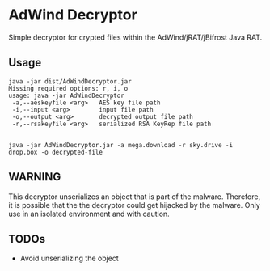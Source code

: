 # AdWind Decryptor

Simple decryptor for crypted files within the AdWind/jRAT/jBifrost Java RAT.

## Usage

    java -jar dist/AdWindDecryptor.jar 
    Missing required options: r, i, o
    usage: java -jar AdWindDecryptor
     -a,--aeskeyfile <arg>   AES key file path
     -i,--input <arg>        input file path
     -o,--output <arg>       decrypted output file path
     -r,--rsakeyfile <arg>   serialized RSA KeyRep file path


    java -jar AdWindDecryptor.jar -a mega.download -r sky.drive -i drop.box -o decrypted-file

## WARNING
This decryptor unserializes an object that is part of the malware. Therefore, it is possible that the the decryptor could get hijacked by the malware. Only use in an isolated environment and with caution.

## TODOs
- Avoid unserializing the object

